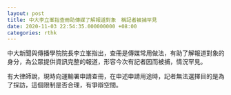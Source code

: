 ```yaml
---
layout: post
title: 中大李立峯指查冊助傳媒了解報道對象　稱記者被捕罕見
date: 2020-11-03 22:54:35.000000000 +08:00
categories: rthk
---
```


中大新聞與傳播學院院長李立峯指出，查冊是傳媒常用做法，有助了解報道對象的身分，為公眾提供資訊完整的報道，形容今次有記者因而被捕，情況罕見。

有大律師說，現時向運輸署申請查冊，在申述申請用途時，記者無法選擇目的是為了採訪，這個限制是否合理，有爭辯空間。

